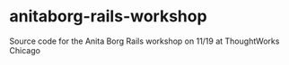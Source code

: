 # anitaborg-rails-workshop
Source code for the Anita Borg Rails workshop on 11/19 at ThoughtWorks Chicago

